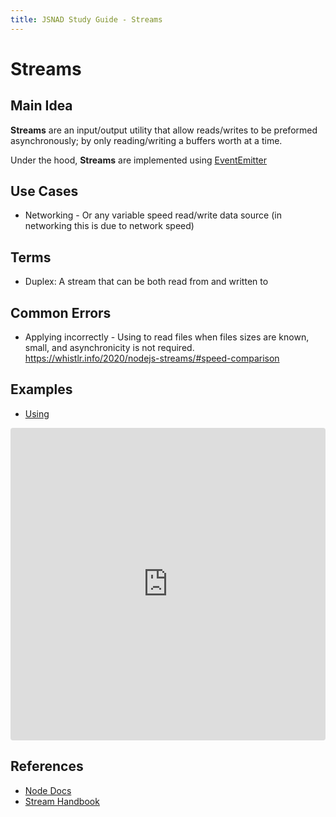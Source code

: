 ```yaml
---
title: JSNAD Study Guide - Streams
---
```


# Streams

## Main Idea

**Streams** are an input/output utility that allow reads/writes to be preformed asynchronously; by only reading/writing a buffers worth at a time.

Under the hood, **Streams** are implemented using [EventEmitter](https://nodejs.org/api/events.html#events_class_eventemitter)

## Use Cases

- Networking - Or any variable speed read/write data source (in networking this is due to network speed)

## Terms

- Duplex: A stream that can be both read from and written to

## Common Errors

- Applying incorrectly - Using to read files when files sizes are known, small, and asynchronicity is not required. https://whistlr.info/2020/nodejs-streams/#speed-comparison

## Examples

- [Using](./example-01-using.js)

<iframe
  src="https://codesandbox.io/s/8f0bl?codemirror=1"
  style="width:100%; height:500px; border:0; border-radius: 4px; overflow:hidden;"
  allow="accelerometer; ambient-light-sensor; camera; encrypted-media; geolocation; gyroscope; hid; microphone; midi; payment; usb; vr; xr-spatial-tracking"
  sandbox="allow-forms allow-modals allow-popups allow-presentation allow-same-origin allow-scripts"
></iframe>

## References

- [Node Docs](https://nodejs.org/dist/latest-v12.x/docs/api/stream.html#stream_stream)
- [Stream Handbook](https://github.com/substack/stream-handbook)
